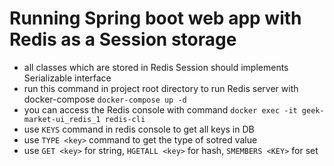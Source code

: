 # Running Spring boot web app with Redis as a Session storage

* all classes which are stored in Redis Session should implements Serializable interface
* run this command in project root directory to run Redis server with docker-compose
`docker-compose up -d`
* you can access the Redis console with command
`docker exec -it geek-market-ui_redis_1 redis-cli`
* use `KEYS` command in redis console to get all keys in DB
* use `TYPE <key>` command to get the type of sotred value
* use `GET <key>` for string, `HGETALL <key>` for hash, `SMEMBERS <KEY>` for set